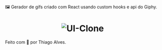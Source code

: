 :framed_picture: Gerador de gifs criado com React usando custom hooks e api do Giphy.
 

<h1 align="center">
  <img alt="UI-Clone" title="UI-Clone-ML" src="https://ik.imagekit.io/hld13bjzb1/Captura_de_tela_de_2020-09-26_18-29-04_kuShYXUua.png"  />
</h1>     
     
      
     
Feito com :purple_heart: por Thiago Alves. 
